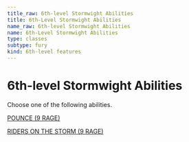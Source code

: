 ```yaml
---
title_raw: 6th-level Stormwight Abilities
title: 6th-Level Stormwight Abilities
name_raw: 6th-level Stormwight Abilities
name: 6th-Level Stormwight Abilities
type: classes
subtype: fury
kind: 6th-level features
---
```


# 6th-level Stormwight Abilities

Choose one of the following abilities.

[POUNCE (9 RAGE)](./Pounce.md)

[RIDERS ON THE STORM (9 RAGE)](./Riders%20On%20The%20Storm.md)
